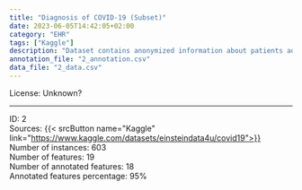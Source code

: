 ```yaml
---
title: "Diagnosis of COVID-19 (Subset)"
date: 2023-06-05T14:42:05+02:00
category: "EHR"
tags: ["Kaggle"]
description: "Dataset contains anonymized information about patients admitted at the Hospital Israelita Albert Einstein in São Paulo, Brazil. The goal of admission was to perform the SARS-CoV-2 RT-PCR. Next to that also, additional laboratory tests were performed during a visit to the hospital. The dataset was published in 2020."
annotation_file: "2_annotation.csv"
data_file: "2_data.csv"
---
```


License: Unknown? 

 --- 
ID: 2 \
Sources: {{< srcButton name="Kaggle" link="https://www.kaggle.com/datasets/einsteindata4u/covid19">}}  \
Number of instances: 603 \
Number of features: 19 \
Number of annotated features: 18 \
Annotated features percentage: 95% 
